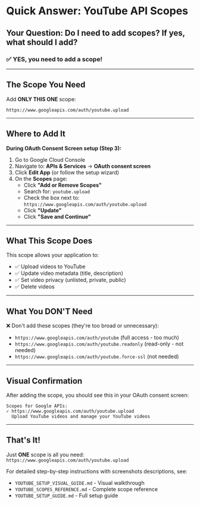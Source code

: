 # Quick Answer: YouTube API Scopes

## Your Question: Do I need to add scopes? If yes, what should I add?

### ✅ YES, you need to add a scope!

---

## The Scope You Need

Add **ONLY THIS ONE** scope:

```
https://www.googleapis.com/auth/youtube.upload
```

---

## Where to Add It

**During OAuth Consent Screen setup (Step 3):**

1. Go to Google Cloud Console
2. Navigate to: **APIs & Services** → **OAuth consent screen**
3. Click **Edit App** (or follow the setup wizard)
4. On the **Scopes** page:
   - Click **"Add or Remove Scopes"**
   - Search for: `youtube.upload`
   - Check the box next to: `https://www.googleapis.com/auth/youtube.upload`
   - Click **"Update"**
   - Click **"Save and Continue"**

---

## What This Scope Does

This scope allows your application to:

- ✅ Upload videos to YouTube
- ✅ Update video metadata (title, description)
- ✅ Set video privacy (unlisted, private, public)
- ✅ Delete videos

---

## What You DON'T Need

❌ Don't add these scopes (they're too broad or unnecessary):

- `https://www.googleapis.com/auth/youtube` (full access - too much)
- `https://www.googleapis.com/auth/youtube.readonly` (read-only - not needed)
- `https://www.googleapis.com/auth/youtube.force-ssl` (not needed)

---

## Visual Confirmation

After adding the scope, you should see this in your OAuth consent screen:

```
Scopes for Google APIs:
✓ https://www.googleapis.com/auth/youtube.upload
  Upload YouTube videos and manage your YouTube videos
```

---

## That's It!

Just **ONE** scope is all you need: `https://www.googleapis.com/auth/youtube.upload`

For detailed step-by-step instructions with screenshots descriptions, see:

- `YOUTUBE_SETUP_VISUAL_GUIDE.md` - Visual walkthrough
- `YOUTUBE_SCOPES_REFERENCE.md` - Complete scope reference
- `YOUTUBE_SETUP_GUIDE.md` - Full setup guide
